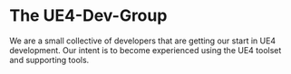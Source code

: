The UE4-Dev-Group
=====

We are a small collective of developers that are getting our start in UE4 development. Our intent is to become experienced using the UE4 toolset and supporting tools.
